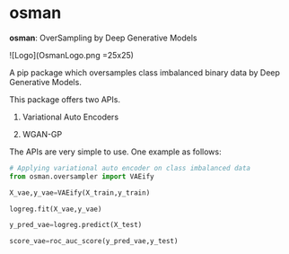 # osman

**osman**: OverSampling by Deep Generative Models 

![Logo](OsmanLogo.png =25x25)

A pip package which oversamples class imbalanced binary data by Deep Generative Models. 

This package offers two APIs. 

1) Variational Auto Encoders 

2) WGAN-GP


The APIs are very simple to use. One example as follows:

```python
# Applying variational auto encoder on class imbalanced data 
from osman.oversampler import VAEify 

X_vae,y_vae=VAEify(X_train,y_train)

logreg.fit(X_vae,y_vae)

y_pred_vae=logreg.predict(X_test)

score_vae=roc_auc_score(y_pred_vae,y_test)


```
